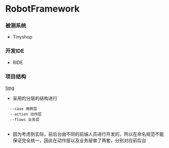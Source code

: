 # RobotFramework
### 被测系统
* Tinyshop
### 开发IDE
* RIDE

### 项目结构
[!img](https://github.com/ericyishi/img-folder/blob/master/RF/structure.png)
* 采用的分层的结构进行
```
  --case 用例层
  --action 动作层
  --flows 业务层
  
```

* 因为考虑到实际，前后台由不同的前端人员进行开发的，所以在命名规范不能保证完全统一，因此在动作层以及业务层做了两套，分别对应前后台



